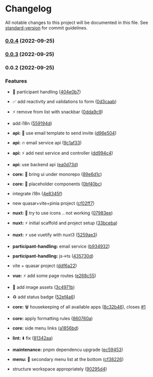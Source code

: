 # Changelog

All notable changes to this project will be documented in this file. See [standard-version](https://github.com/conventional-changelog/standard-version) for commit guidelines.

### [0.0.4](https://github.com/USERNAME/REPOSITORY_NAME/compare/v0.0.3...v0.0.4) (2022-09-25)

### [0.0.3](https://github.com/USERNAME/REPOSITORY_NAME/compare/v0.0.2...v0.0.3) (2022-09-25)

### 0.0.2 (2022-09-25)


### Features

* :tada: participant handling ([404e0b7](https://github.com/USERNAME/REPOSITORY_NAME/commits404e0b78ae2dba610d9602a62f3494b296950ca5))
* :white_check_mark: add reactivity and validations to form ([0d3caab](https://github.com/USERNAME/REPOSITORY_NAME/commits0d3caabfcf4babd76ec07ddc2fff643b29f18abc))
* :zap: remove from list with snackbar ([0dda9c9](https://github.com/USERNAME/REPOSITORY_NAME/commits0dda9c90ee0fdb08498bfbcccd597ce8df045366))
* add i18n ([559194d](https://github.com/USERNAME/REPOSITORY_NAME/commits559194d8ecac0875568f3f1cf9e7c9ca53f42f65))
* **api:** :art: use email template to send invite ([d96e504](https://github.com/USERNAME/REPOSITORY_NAME/commitsd96e504441b9e33fa8aa0d170161929ee02002d7))
* **api:** :fire: email service api ([9c1af33](https://github.com/USERNAME/REPOSITORY_NAME/commits9c1af334d363048444a140fbcc6eb6f41a6e6375))
* **api:** :zap: add nest service and controller ([dd994c4](https://github.com/USERNAME/REPOSITORY_NAME/commitsdd994c4ea3287163e49e433713ed3e5ab58688cc))
* **api:** use backend api ([ea0d73d](https://github.com/USERNAME/REPOSITORY_NAME/commitsea0d73da5787406716e93f8646f3250fceb1f0e2))
* **core:** :bricks: bring ui under monorepo ([89e6d1c](https://github.com/USERNAME/REPOSITORY_NAME/commits89e6d1c1bd41e8b78bd838ac51d0bec143867839))
* **core:** :wrench: placeholder components ([0bf40bc](https://github.com/USERNAME/REPOSITORY_NAME/commits0bf40bc47fb111340490e545f2374380c9ccf947))
* integrate i18n ([4e8345f](https://github.com/USERNAME/REPOSITORY_NAME/commits4e8345fef6ffbd07365344e00ee129440b2c666c))
* new quasar+vite+pinia project ([cf02ff7](https://github.com/USERNAME/REPOSITORY_NAME/commitscf02ff73d5073a147546bf44c23a1d7e44f67e05))
* **nuxt:** :rocket: try to use icons .. not working ([07983ee](https://github.com/USERNAME/REPOSITORY_NAME/commits07983ee0fa0f146d51ea1f89d1bec6f6e555e641))
* **nuxt:** :zap: initial scaffold and project setup ([33bceba](https://github.com/USERNAME/REPOSITORY_NAME/commits33bcebab0906819388012ce125d3a6f86f1f7878))
* **nuxt:** :zap: use vuetify with nuxt3 ([5259ae3](https://github.com/USERNAME/REPOSITORY_NAME/commits5259ae3186faccd35ad44c0f4da6e9337b237c6f))
* **participant-handling:** email service ([b934932](https://github.com/USERNAME/REPOSITORY_NAME/commitsb93493204404765468855f23c1df4b48bad66f48))
* **participant-handling:** js->ts ([435730d](https://github.com/USERNAME/REPOSITORY_NAME/commits435730d0b516efe3de43a453f7257fa00433fe75))
* vite + quasar project ([ddf6a22](https://github.com/USERNAME/REPOSITORY_NAME/commitsddf6a228efc6c2742358d6bea6731b22fafb53ac))
* **vue:** :zap: add some page routes ([e268c55](https://github.com/USERNAME/REPOSITORY_NAME/commitse268c55d52e4419f82637c2ee39e4907bbcf79b8))


* :beers: add image assets ([3c4971b](https://github.com/USERNAME/REPOSITORY_NAME/commits3c4971b2f839df886c211304543a9d01bc574011))
* :recycle: add status badge ([52ef4a6](https://github.com/USERNAME/REPOSITORY_NAME/commits52ef4a678267a6fe810167d8655d1ad31a18d5ff))
* **core:** :wastebasket: housekeeping of all available apps ([8c32b46](https://github.com/USERNAME/REPOSITORY_NAME/commits8c32b46c302e9b4d3ee68439ae1cb7768bc39dad)), closes [#1](https://github.com/dility/dility-webapp/issues/1)
* **core:** apply formatting rules ([860760a](https://github.com/USERNAME/REPOSITORY_NAME/commits860760af7a84265ca374a1cfb77fe13557840480))
* **core:** side menu links ([a1856bd](https://github.com/USERNAME/REPOSITORY_NAME/commitsa1856bd1911909fb1abf6a1a0d9a8b701323274e))
* **lint:** :arrow_down: fix ([81342aa](https://github.com/USERNAME/REPOSITORY_NAME/commits81342aada50d1568b7eb611caba9cda035839314))
* **maintenance:** pnpm dependencu upgrade ([ec59453](https://github.com/USERNAME/REPOSITORY_NAME/commitsec594534b159fc8f6ae69a391cb916ce4cc144fd))
* **menu:** :memo: secondary menu list at the bottom ([cf38226](https://github.com/USERNAME/REPOSITORY_NAME/commitscf382267c456b707aef93aa45fda4c4612fad060))
* structure workspace appropriately ([90295d4](https://github.com/USERNAME/REPOSITORY_NAME/commits90295d47df79be0dc36ac9e31609f669c885b720))
